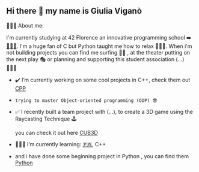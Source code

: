 ## Hi there 👋 my name is Giulia Viganò

  🙇🏽‍♀️​ About me:

  I'm currently studying at 42 Florence an innovative programming school ➡️ [​👩🏽‍💻​](https://42firenze.it/).
  I'm a huge fan of C but Python taught me how to relax 🧘🏽‍♀️​. When i'm not building projects you can find me
  surfing 🏄‍♀️​ , at the theater putting on the next play 🎭​ or planning and supporting this student association (...) 🙋🏽‍♀️​

- ✔️​ I’m currently working on some cool projects in C++, check them out [CPP](https://github.com/jollagit/42Projects/tree/main/CPP%2B%2B)
-     trying to master Object-oriented programming (OOP) 😎​

- ✅​ I recently built a team project with (...), to create a 3D game using the Raycasting Technique 🕹️​

  you can check it out here [CUB3D](https://github.com/jollagit/42Projects/tree/main/CUB3D)

- 👩🏽‍🏫​ I’m currently learning:  [🇫🇷](https://it.duolingo.com/learn), C++
-   and i have done some beginning project in Python , you can find them [Python](https://github.com/jollagit/42Projects/tree/main/discovery_piscine)
